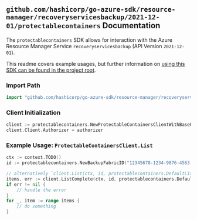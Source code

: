 
## `github.com/hashicorp/go-azure-sdk/resource-manager/recoveryservicesbackup/2021-12-01/protectablecontainers` Documentation

The `protectablecontainers` SDK allows for interaction with the Azure Resource Manager Service `recoveryservicesbackup` (API Version `2021-12-01`).

This readme covers example usages, but further information on [using this SDK can be found in the project root](https://github.com/hashicorp/go-azure-sdk/tree/main/docs).

### Import Path

```go
import "github.com/hashicorp/go-azure-sdk/resource-manager/recoveryservicesbackup/2021-12-01/protectablecontainers"
```


### Client Initialization

```go
client := protectablecontainers.NewProtectableContainersClientWithBaseURI("https://management.azure.com")
client.Client.Authorizer = authorizer
```


### Example Usage: `ProtectableContainersClient.List`

```go
ctx := context.TODO()
id := protectablecontainers.NewBackupFabricID("12345678-1234-9876-4563-123456789012", "example-resource-group", "vaultValue", "fabricValue")

// alternatively `client.List(ctx, id, protectablecontainers.DefaultListOperationOptions())` can be used to do batched pagination
items, err := client.ListComplete(ctx, id, protectablecontainers.DefaultListOperationOptions())
if err != nil {
	// handle the error
}
for _, item := range items {
	// do something
}
```
